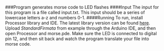 ###Program generates morse code to LED flashes
####Input
The input for this program is a file called input.txt. This input should be a series of lowercase letters a-z and numbers 0-1.
####Running
To run, install Processor library and IDE. The latest library version can be found [here](https://github.com/firmata/processing/releases/tag/latest). Upload *StandardFirmata* from example through the Arduino IDE, and then open Processor and morse.pde. Make sure the LED is connected to digital pin 12, and then sit back and watch the program translate your file into morse code.
